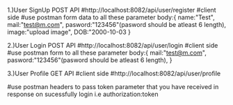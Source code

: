 1.)User SignUp POST API
#http://localhost:8082/api/user/register
#client side
#use postman form data to all these parameter 
body:{
  name:"Test",
  mail:"test@m.com",
  pasword:"123456"(pasword should be atleast 6 length),
  image:"upload image",
  DOB:"2000-10-03
}

2.)User Login POST API
#http://localhost:8082/api/user/login
#client side
#use postman form  to all these parameter 
body:{
  mail:"test@m.com",
  pasword:"123456"(pasword should be atleast 6 length),
}

3.)User Profile GET API
#client side
#http://localhost:8082/api/user/profile

#use postman headers to pass token parameter that you have received in response on sucessfully login
i.e authorization:token


